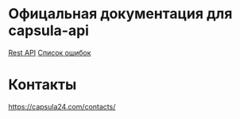 # Офицальная документация для capsula-api

[Rest API](./rest-api.md)
[Список ошибок](./errors.md)

# Контакты

<https://capsula24.com/contacts/>
